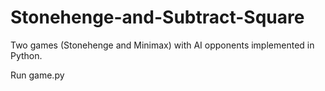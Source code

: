 # Stonehenge-and-Subtract-Square
Two games (Stonehenge and Minimax) with AI opponents implemented in Python. 
 
 Run game.py
